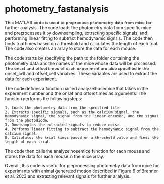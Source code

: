 # photometry_fastanalysis

This MATLAB code is used to preprocess photometry data from mice for further analysis. The code loads the photometry data from specific mice and preprocesses it by downsampling, extracting specific signals, and performing linear fitting to subtract hemodynamic signals. The code then finds trial times based on a threshold and calculates the length of each trial. The code also creates an array to store the data for each mouse.

The code starts by specifying the path to the folder containing the photometry data and the names of the mice whose data will be processed. The onset and offset times of each experiment are also specified in the onset_cell and offset_cell variables. These variables are used to extract the data for each experiment.

The code defines a function named analyzethosemice that takes in the experiment number and the onset and offset times as arguments. The function performs the following steps:

    1. Loads the photometry data from the specified file.
    2. Extracts specific signals, such as the calcium signal, the hemodynamic signal, the signal from the linear encoder, and the signal from the photodiode.
    3. Downsamples the extracted signals to reduce noise.
    4. Performs linear fitting to subtract the hemodynamic signal from the calcium signal.
    5. Calculates the trial times based on a threshold value and finds the length of each trial.

The code then calls the analyzethosemice function for each mouse and stores the data for each mouse in the mice array.

Overall, this code is useful for preprocessing photometry data from mice for experiments with animal generated motion described in Figure 6 of Brenner et al. 2023 and extracting relevant signals for further analysis. 
